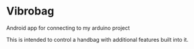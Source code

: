Vibrobag
========

Android app for connecting to my arduino project

This is intended to control a handbag with additional features built into it.

